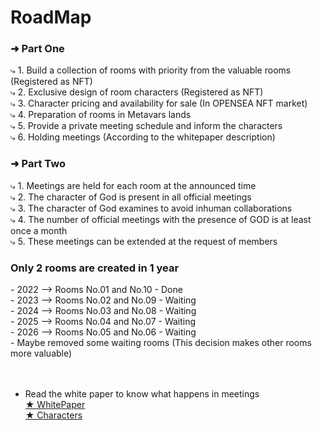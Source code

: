 # RoadMap

<h3>➜ Part One</h3>
⤷ 1. Build a collection of rooms with priority from the valuable rooms (Registered as NFT)</br>
⤷ 2. Exclusive design of room characters (Registered as NFT)</br>
⤷ 3. Character pricing and availability for sale (In OPENSEA NFT market)</br>
⤷ 4. Preparation of rooms in Metavars lands</br>
⤷ 5. Provide a private meeting schedule and inform the characters</br>
⤷ 6. Holding meetings (According to the whitepaper description)</br>

<h3>➜ Part Two</h3>
⤷ 1. Meetings are held for each room at the announced time</br>
⤷ 2. The character of God is present in all official meetings</br>
⤷ 3. The character of God examines to avoid inhuman collaborations</br>
⤷ 4. The number of official meetings with the presence of GOD is at least once a month</br>
⤷ 5. These meetings can be extended at the request of members</br>

<h3>Only 2 rooms are created in 1 year</h3>
- 2022  ⟶ Rooms No.01 and No.10 - Done </br>
- 2023  ⟶ Rooms No.02 and No.09 - Waiting</br>
- 2024  ⟶ Rooms No.03 and No.08 - Waiting</br>
- 2025  ⟶ Rooms No.04 and No.07 - Waiting</br>
- 2026  ⟶ Rooms No.05 and No.06 - Waiting</br>
- Maybe removed some waiting rooms (This decision makes other rooms more valuable)</br>

</br>
</br>

- Read the white paper to know what happens in meetings</br>
<a href="https://github.com/RoyalFamilyNFT/WhitePaper">★ WhitePaper</a></br>
<a href="https://opensea.io/collection/diamondroom?search[sortAscending]=true&search[sortBy]=CREATED_DATE">★ Characters</a>

